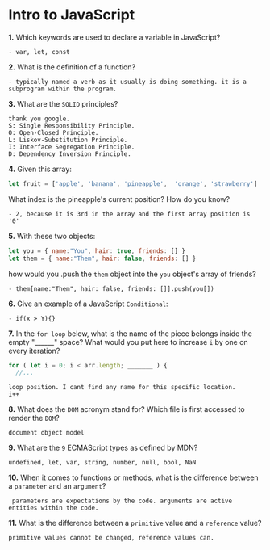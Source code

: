 # Intro to JavaScript

**1.** Which keywords are used to declare a variable in JavaScript?
<!-- enter you answer in the space below -->
```
- var, let, const
```
**2.** What is the definition of a function?
<!-- enter you answer in the space below -->
```
- typically named a verb as it usually is doing something. it is a subprogram within the program.
```
**3.** What are the `SOLID` principles?
<!-- enter you answer in the space below -->
```
thank you google.
S: Single Responsibility Principle.
O: Open-Closed Principle.
L: Liskov-Substitution Principle.
I: Interface Segregation Principle.
D: Dependency Inversion Principle.
```
**4.** Given this array: 
```js
let fruit = ['apple', 'banana', 'pineapple',  'orange', 'strawberry']
``` 
What index is the pineapple's current position? How do you know?
<!-- enter you answer in the space below -->
```
- 2, because it is 3rd in the array and the first array position is '0'
```
**5.** With these two objects: 
```js
let you = { name:"You", hair: true, friends: [] }
let them = { name:"Them", hair: false, friends: [] }
```
how would you .push the `them` object into the `you` object's array of friends?
<!-- enter you answer in the space below -->
```
- them[name:"Them", hair: false, friends: []].push(you[])
```

**6.** Give an example of a JavaScript `Conditional`:
<!-- enter you answer in the space below -->
```
- if(x > Y){}
```
**7.** In the `for loop` below, what is the name of the piece belongs inside the empty "______" space? What would you put here to increase `i` by one on every iteration?
```js
for ( let i = 0; i < arr.length; _______ ) {
  //...
```
<!-- enter you answer in the space below -->
```
loop position. I cant find any name for this specific location.
i++
```
**8.** What does the `DOM` acronym stand for? Which file is first accessed to render the `DOM`?
<!-- enter you answer in the space below -->
```
document object model
```

**9.** What are the `9` ECMAScript types as defined by MDN?
<!-- enter you answer in the space below -->
```
undefined, let, var, string, number, null, bool, NaN
```
**10.** When it comes to functions or methods, what is the difference between a `parameter` and an `argument`?
<!-- enter you answer in the space below -->
```
 parameters are expectations by the code. arguments are active entities within the code.
```
**11.** What is the difference between a `primitive` value and a `reference` value?
<!-- enter you answer in the space below -->
```
primitive values cannot be changed, reference values can.
```